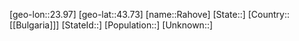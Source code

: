 ﻿---
location: [43.73,23.97]
mapzoom: [7,12] 
mapmarker: city 
type: City
tags:
- geo/City


SpocWebEntityId: 33616
isDeleted: false
confidential: public

---
[geo-lon::23.97]
[geo-lat::43.73]
[name::Rahove]
[State::]
[Country::[[Bulgaria]]]
[StateId::]
[Population::]
[Unknown::]

